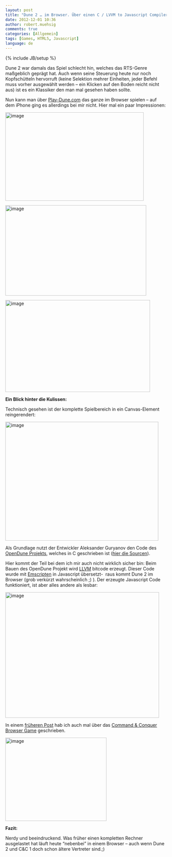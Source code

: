 ```yaml
---
layout: post
title: "Dune 2 … im Browser. Über einen C / LVVM to Javascript Compiler."
date: 2012-12-01 10:36
author: robert.muehsig
comments: true
categories: [Allgemein]
tags: [Games, HTML5, Javascript]
language: de
---
```

{% include JB/setup %}
<p>Dune 2 war damals das Spiel schlecht hin, welches das RTS-Genre maßgeblich geprägt hat. Auch wenn seine Steuerung heute nur noch Kopfschütteln hervorruft (keine Selektion mehrer Einheiten, jeder Befehl muss vorher ausgewählt werden – ein Klicken auf den Boden reicht nicht aus) ist es ein Klassiker den man mal gesehen haben sollte.</p> <p>Nun kann man über <a href="http://play-dune.com">Play-Dune.com</a> das ganze im Browser spielen – auf dem iPhone ging es allerdings bei mir nicht. Hier mal ein paar Impressionen:</p> <p><a href="{{BASE_PATH}}/assets/wp-images-de/image1664.png"><img title="image" style="border-top: 0px; border-right: 0px; border-bottom: 0px; border-left: 0px; display: inline" border="0" alt="image" src="{{BASE_PATH}}/assets/wp-images-de/image_thumb822.png" width="432" height="276"></a> </p> <p><a href="{{BASE_PATH}}/assets/wp-images-de/image1665.png"><img title="image" style="border-top: 0px; border-right: 0px; border-bottom: 0px; border-left: 0px; display: inline" border="0" alt="image" src="{{BASE_PATH}}/assets/wp-images-de/image_thumb823.png" width="440" height="282"></a> </p> <p><a href="{{BASE_PATH}}/assets/wp-images-de/image1666.png"><img title="image" style="border-top: 0px; border-right: 0px; border-bottom: 0px; border-left: 0px; display: inline" border="0" alt="image" src="{{BASE_PATH}}/assets/wp-images-de/image_thumb824.png" width="452" height="287"></a> </p> <p><strong>Ein Blick hinter die Kulissen:</strong></p> <p>Technisch gesehen ist der komplette Spielbereich in ein Canvas-Element reingerendert:</p> <p><a href="{{BASE_PATH}}/assets/wp-images-de/image1667.png"><img title="image" style="border-top: 0px; border-right: 0px; border-bottom: 0px; border-left: 0px; display: inline" border="0" alt="image" src="{{BASE_PATH}}/assets/wp-images-de/image_thumb825.png" width="478" height="371"></a> </p> <p></p> <p></p> <p></p> <p>Als Grundlage nutzt der Entwickler Aleksander Guryanov den Code des <a href="http://www.opendune.org/">OpenDune Projekts</a>, welches in C geschrieben ist (<a href="http://svn.opendune.org/trunk/">hier die Sourcen</a>). </p> <p>Hier kommt der Teil bei dem ich mir auch nicht wirklich sicher bin: Beim Bauen des OpenDune Projekt wird <a href="http://en.wikipedia.org/wiki/LLVM">LLVM</a> bitcode erzeugt. Dieser Code wurde mit <a href="https://github.com/kripken/emscripten">Emscripten</a> in Javascript übersetzt-&nbsp; raus kommt Dune 2 im Browser (grob verkürzt wahrscheinlich ;) ). Der erzeugte Javascript Code funktioniert, ist aber alles andere als lesbar:</p> <p><a href="{{BASE_PATH}}/assets/wp-images-de/image1668.png"><img title="image" style="border-top: 0px; border-right: 0px; border-bottom: 0px; border-left: 0px; display: inline" border="0" alt="image" src="{{BASE_PATH}}/assets/wp-images-de/image_thumb826.png" width="480" height="392"></a> </p> <p>In einem <a href="{{BASE_PATH}}/2012/03/12/html5-games-tooling-3d/">früheren Post</a> hab ich auch mal über das <a href="http://www.adityaravishankar.com/projects/games/command-and-conquer/">Command &amp; Conquer Browser Game</a> geschrieben.</p> <p><a href="{{BASE_PATH}}/assets/wp-images-de/image1669.png"><img title="image" style="border-top: 0px; border-right: 0px; border-bottom: 0px; border-left: 0px; display: inline" border="0" alt="image" src="{{BASE_PATH}}/assets/wp-images-de/image_thumb827.png" width="316" height="260"></a> </p> <p><strong>Fazit:</strong></p> <p>Nerdy und beeindruckend. Was früher einen kompletten Rechner ausgelastet hat läuft heute “nebenbei” in einem Browser – auch wenn Dune 2 und C&amp;C 1 doch schon ältere Vertreter sind.;)</p>
